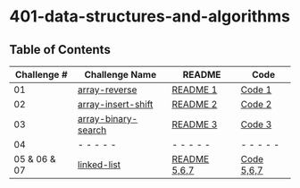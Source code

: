 # 401-data-structures-and-algorithms

## Table of Contents

| Challenge # | Challenge Name    | README | Code |
| ---------------| ---- | ----   |------|
| 01  | [array-reverse](challenges/array-reverse)        | [README 1](challenges/array-reverse/src/README.md)| [Code 1](challenges/array-reverse/src/Main.java)|
| 02   | [array-insert-shift](challenges/array-insert-shifted)      | [README 2](challenges/array-insert-shifted/lib/src/main/java/arrayShifted/ReadMe.md)| [Code 2](challenges/array-insert-shifted/lib/src/main/java/arrayShifted/shiftedArray.java)|
| 03   |[array-binary-search](challenges/array-binary-search)      | [README 3](challenges/array-binary-search/app/src/main/java/binarySearch/README.md)| [Code 3](challenges/array-binary-search/app/src/main/java/binarySearch/App.java)|
| 04   | - - - - -       | - - - - -  | - - - - -  |
| 05 & 06 & 07    | [linked-list](challenges/linked-list)     | [README 5,6,7](challenges/linked-list/lib/src/main/java/LinkedList/README.md)| [Code 5,6,7](challenges/linked-list/lib/src/main/java/LinkedList/LinkedList.java)|
